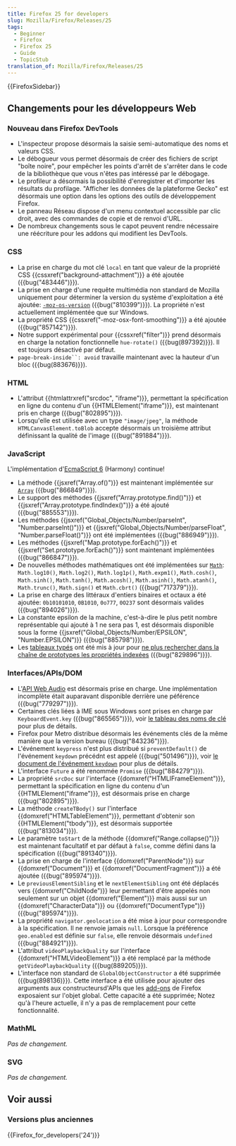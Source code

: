 ```yaml
---
title: Firefox 25 for developers
slug: Mozilla/Firefox/Releases/25
tags:
  - Beginner
  - Firefox
  - Firefox 25
  - Guide
  - TopicStub
translation_of: Mozilla/Firefox/Releases/25
---
```

{{FirefoxSidebar}}

## Changements pour les développeurs Web

### Nouveau dans Firefox DevTools

- L'inspecteur propose désormais la saisie semi-automatique des noms et valeurs CSS.
- Le débogueur vous permet désormais de créer des fichiers de script "boîte noire", pour empêcher les points d'arrêt de s'arrêter dans le code de la bibliothèque que vous n'êtes pas intéressé par le débogage.
- Le profileur a désormais la possibilité d'enregistrer et d'importer les résultats du profilage. "Afficher les données de la plateforme Gecko" est désormais une option dans les options des outils de développement Firefox.
- Le panneau Réseau dispose d'un menu contextuel accessible par clic droit, avec des commandes de copie et de renvoi d'URL.
- De nombreux changements sous le capot peuvent rendre nécessaire une réécriture pour les addons qui modifient les DevTools.

### CSS

- La prise en charge du mot clé `local` en tant que valeur de la propriété CSS {{cssxref("background-attachment")}} a été ajoutée ({{bug("483446")}}).
- La prise en charge d'une requête multimédia non standard de Mozilla uniquement pour déterminer la version du système d'exploitation a été ajoutée: [`-moz-os-version`](/fr/docs/Web/Guide/CSS/Media_queries#-moz-os-version) ({{bug("810399")}}). La propriété n'est actuellement implémentée que sur Windows.
- La propriété CSS {{cssxref("-moz-osx-font-smoothing")}} a été ajoutée ({{bug("857142")}}).
- Notre support expérimental pour {{cssxref("filter")}} prend désormais en charge la notation fonctionnelle `hue-rotate()` ({{bug(897392)}}). Il est toujours désactivé par défaut.
- ` page-break-inside``: avoid ` travaille maintenant avec la hauteur d'un bloc ({{bug(883676)}}).

### HTML

- L'attribut {{htmlattrxref("srcdoc", "iframe")}}, permettant la spécification en ligne du contenu d'un {{HTMLElement("iframe")}},  est maintenant pris en charge ({{bug("802895")}}).
- Lorsqu'elle est utilisée avec un type `"image/jpeg"`, la méthode `HTMLCanvasElement.toBlob` accepte désormais un troisième attribut définissant la qualité de l'image ({{bug("891884")}}).

### JavaScript

L'implémentation d'[EcmaScript 6](/fr/docs/Web/JavaScript/ECMAScript_6_support_in_Mozilla) (Harmony) continue!

- La méthode {{jsxref("Array.of()")}} est maintenant implémentée sur  [`Array`](/fr/docs/Web/JavaScript/Reference/Global_Objects/Array) ({{bug("866849")}}).
- Le support des méthodes {{jsxref("Array.prototype.find()")}} et {{jsxref("Array.prototype.findIndex()")}} a été ajouté ({{bug("885553")}}).
- Les méthodes {{jsxref("Global_Objects/Number/parseInt", "Number.parseInt()")}} et {{jsxref("Global_Objects/Number/parseFloat", "Number.parseFloat()")}} ont été implémentées ({{bug("886949")}}).
- Les méthodes {{jsxref("Map.prototype.forEach()")}} et {{jsxref("Set.prototype.forEach()")}} sont maintenant implémentées ({{bug("866847")}}).
- De nouvelles méthodes mathématiques ont été implémentées sur [`Math`](/fr/docs/Web/JavaScript/Reference/Global_Objects/Math): `Math.log10()`, `Math.log2()`, `Math.log1p()`, `Math.expm1()`, `Math.cosh()`, `Math.sinh()`, `Math.tanh()`, `Math.acosh()`, `Math.asinh()`, `Math.atanh()`, `Math.trunc()`, `Math.sign()` et `Math.cbrt()` ({{bug("717379")}}).
- La prise en charge des littéraux d'entiers binaires et octaux a été ajoutée: `0b10101010`, `0B1010`, `0o777`, `0O237` sont désormais valides ({{bug("894026")}}).
- La constante epsilon de la machine, c'est-à-dire le plus petit nombre représentable qui ajouté à 1 ne sera pas 1, est désormais disponible sous la forme {{jsxref("Global_Objects/Number/EPSILON", "Number.EPSILON")}} ({{bug("885798")}}).
- Les [tableaux typés](/fr/docs/Web/JavaScript/Reference/Global_Objects/TypedArray) ont été mis à jour pour [ne plus rechercher dans la chaîne de prototypes les propriétés indexées](/fr/docs/Web/JavaScript/Reference/Global_Objects/TypedArray#Indexed_property_access) ({{bug("829896")}}).

### Interfaces/APIs/DOM

- L'[API Web Audio](/fr/docs/Web_Audio_API) est désormais prise en charge. Une implémentation incomplète était auparavant disponible derrière une péférence ({{bug("779297")}}).
- Certaines clés liées à IME sous Windows sont prises en charge par `KeyboardEvent.key` ({{bug("865565")}}), voir [le tableau des noms de clé](/fr/docs/Web/API/KeyboardEvent#keyname_table_win) pour plus de détails.
- Firefox pour Metro distribue désormais les événements clés de la même manière que la version bureau ({{bug("843236")}}).
- L'événement `keypress` n'est plus distribué si `preventDefault()` de l'événement `keydown` précédnt est appelé ({{bug("501496")}}), voir [le document de l'événement `keydown`](</fr/docs/Web/Reference/Events/keydown#preventDefault()_of_keydown_event>) pour plus de détails.
- L'interface `Future` a été renommée `Promise` ({{bug("884279")}}).
- La propriété `srcDoc` sur l'interface {{domxref("HTMLIFrameElement")}}, permettant la spécification en ligne du contenu d'un {{HTMLElement("iframe")}}, est désormais prise en charge ({{bug("802895")}}).
- La méthode `createTBody()` sur l'interface {{domxref("HTMLTableElement")}}, permettant d'obtenir son {{HTMLElement("tbody")}}, est désormais supportée ({{bug("813034")}}).
- Le paramètre `toStart` de la méthode {{domxref("Range.collapse()")}} est maintenant facultatif et par défaut à `false`, comme défini dans la spécification ({{bug("891340")}}).
- La prise en charge de l'interface {{domxref("ParentNode")}} sur {{domxref("Document")}} et {{domxref("DocumentFragment")}} a été ajoutée ({{bug("895974")}}).
- Le `previousElementSibling` et le `nextElementSibling` ont été déplacés vers {{domxref("ChildNode")}} leur permettant d'être appelés non seulement sur un objet {{domxref("Element")}} mais aussi sur un {{domxref("CharacterData")}} ou {{domxref("DocumentType")}}  ({{bug("895974")}}).
- La propriété `navigator.geolocation` a été mise à jour pour correspondre à la spécification. Il ne renvoie jamais `null`. Lorsque la préférence `geo.enabled` est définie sur `false`, elle renvoie désormais `undefined` ({{bug("884921")}}).
- L'attribut `videoPlaybackQuality` sur l'interface {{domxref("HTMLVideoElement")}} a été remplacé par la méthode `getVideoPlaybackQuality` ({{bug(889205)}}).
- L'interface non standard de `GlobalObjectConstructor` a été supprimée ({{bug(898136)}}). Cette interface a été utilisée pour ajouter des arguments aux constructeursd'APIs que les [add-ons](/fr/Add-ons) de Firefox exposaient sur l'objet global. Cette capacité a été supprimée; Notez qu'à l'heure actuelle, il n'y a pas de remplacement pour cette fonctionnalité.

### MathML

_Pas de changement._

### SVG

_Pas de changement._

## Voir aussi

### Versions plus anciennes

{{Firefox_for_developers('24')}}
